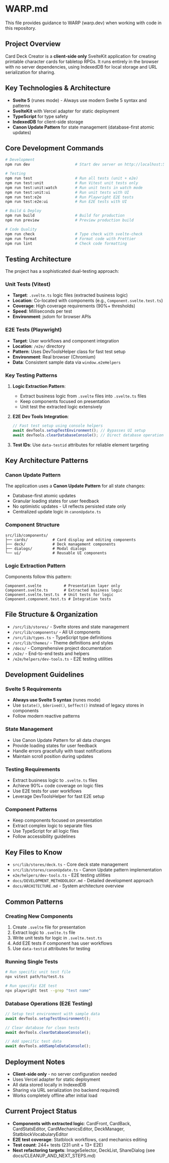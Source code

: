 # WARP.md

This file provides guidance to WARP (warp.dev) when working with code in this repository.

## Project Overview

Card Deck Creator is a **client-side only** SvelteKit application for creating printable character cards for tabletop RPGs. It runs entirely in the browser with no server dependencies, using IndexedDB for local storage and URL serialization for sharing.

## Key Technologies & Architecture

- **Svelte 5** (runes mode) - Always use modern Svelte 5 syntax and patterns
- **SvelteKit** with Vercel adapter for static deployment
- **TypeScript** for type safety
- **IndexedDB** for client-side storage
- **Canon Update Pattern** for state management (database-first atomic updates)

## Core Development Commands

```bash
# Development
npm run dev                    # Start dev server on http://localhost:5173

# Testing
npm run test                   # Run all tests (unit + e2e)
npm run test:unit              # Run Vitest unit tests only
npm run test:unit:watch        # Run unit tests in watch mode
npm run test:unit:ui           # Run unit tests with UI
npm run test:e2e               # Run Playwright E2E tests
npm run test:e2e:ui            # Run E2E tests with UI

# Build & Deploy
npm run build                  # Build for production
npm run preview                # Preview production build

# Code Quality
npm run check                  # Type check with svelte-check
npm run format                 # Format code with Prettier
npm run lint                   # Check code formatting
```

## Testing Architecture

The project has a sophisticated dual-testing approach:

### Unit Tests (Vitest)
- **Target**: `.svelte.ts` logic files (extracted business logic)
- **Location**: Co-located with components (e.g., `Component.svelte.test.ts`)
- **Coverage**: High coverage requirements (90%+ thresholds)
- **Speed**: Milliseconds per test
- **Environment**: jsdom for browser APIs

### E2E Tests (Playwright)
- **Target**: User workflows and component integration
- **Location**: `/e2e/` directory
- **Pattern**: Uses DevToolsHelper class for fast test setup
- **Environment**: Real browser (Chromium)
- **Data**: Consistent sample data via `window.e2eHelpers`

### Key Testing Patterns

1. **Logic Extraction Pattern**:
   - Extract business logic from `.svelte` files into `.svelte.ts` files
   - Keep components focused on presentation
   - Unit test the extracted logic extensively

2. **E2E Dev Tools Integration**:
   ```typescript
   // Fast test setup using console helpers
   await devTools.setupTestEnvironment(); // Bypasses UI setup
   await devTools.clearDatabaseConsole(); // Direct database operations
   ```

3. **Test IDs**: Use `data-testid` attributes for reliable element targeting

## Key Architecture Patterns

### Canon Update Pattern
The application uses a **Canon Update Pattern** for all state changes:
- Database-first atomic updates
- Granular loading states for user feedback
- No optimistic updates - UI reflects persisted state only
- Centralized update logic in `canonUpdate.ts`

### Component Structure
```
src/lib/components/
├── cards/           # Card display and editing components
├── deck/            # Deck management components  
├── dialogs/         # Modal dialogs
└── ui/              # Reusable UI components
```

### Logic Extraction Pattern
Components follow this pattern:
```
Component.svelte          # Presentation layer only
Component.svelte.ts       # Extracted business logic
Component.svelte.test.ts  # Unit tests for logic
Component.component.test.ts # Integration tests
```

## File Structure & Organization

- `/src/lib/stores/` - Svelte stores and state management
- `/src/lib/components/` - All UI components
- `/src/lib/types.ts` - TypeScript type definitions
- `/src/lib/themes/` - Theme definitions and styles
- `/docs/` - Comprehensive project documentation
- `/e2e/` - End-to-end tests and helpers
- `/e2e/helpers/dev-tools.ts` - E2E testing utilities

## Development Guidelines

### Svelte 5 Requirements
- **Always use Svelte 5 syntax** (runes mode)
- Use `$state()`, `$derived()`, `$effect()` instead of legacy stores in components
- Follow modern reactive patterns

### State Management
- Use Canon Update Pattern for all data changes
- Provide loading states for user feedback
- Handle errors gracefully with toast notifications
- Maintain scroll position during updates

### Testing Requirements
- Extract business logic to `.svelte.ts` files
- Achieve 90%+ code coverage on logic files
- Use E2E tests for user workflows
- Leverage DevToolsHelper for fast E2E setup

### Component Patterns
- Keep components focused on presentation
- Extract complex logic to separate files
- Use TypeScript for all logic files
- Follow accessibility guidelines

## Key Files to Know

- `src/lib/stores/deck.ts` - Core deck state management
- `src/lib/stores/canonUpdate.ts` - Canon Update pattern implementation
- `e2e/helpers/dev-tools.ts` - E2E testing utilities
- `docs/DEVELOPMENT_METHODOLOGY.md` - Detailed development approach
- `docs/ARCHITECTURE.md` - System architecture overview

## Common Patterns

### Creating New Components
1. Create `.svelte` file for presentation
2. Extract logic to `.svelte.ts` file
3. Write unit tests for logic in `.svelte.test.ts`
4. Add E2E tests if component has user workflows
5. Use `data-testid` attributes for testing

### Running Single Tests
```bash
# Run specific unit test file
npx vitest path/to/test.ts

# Run specific E2E test
npx playwright test --grep "test name"
```

### Database Operations (E2E Testing)
```typescript
// Setup test environment with sample data
await devTools.setupTestEnvironment();

// Clear database for clean tests
await devTools.clearDatabaseConsole();

// Add specific test data
await devTools.addSampleDataConsole();
```

## Deployment Notes

- **Client-side only** - no server configuration needed
- Uses Vercel adapter for static deployment
- All data stored locally in IndexedDB
- Sharing via URL serialization (no backend required)
- Works completely offline after initial load

## Current Project Status

- **Components with extracted logic**: CardFront, CardBack, CardStatsEditor, CardMechanicsEditor, DeckManager, StatblockVocabularyEditor
- **E2E test coverage**: Statblock workflows, card mechanics editing
- **Test count**: 244+ tests (231 unit + 13+ E2E)
- **Next refactoring targets**: ImageSelector, DeckList, ShareDialog (see docs/CLEANUP_AND_NEXT_STEPS.md)

